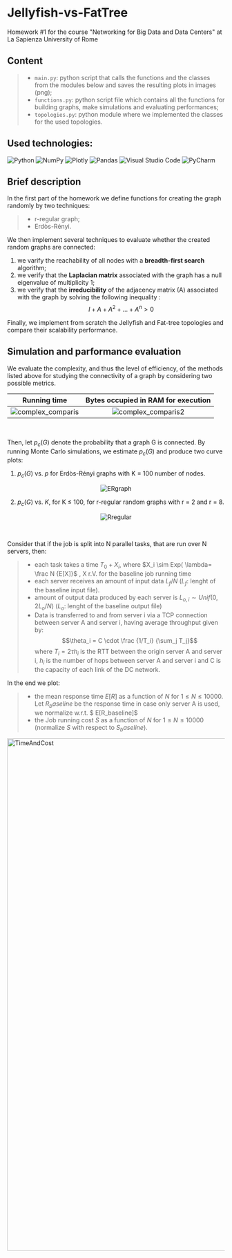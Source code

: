 # Jellyfish-vs-FatTree
Homework #1 for the course "Networking for Big Data and Data Centers" at La Sapienza University of Rome

## Content
>- `main.py`: python script that calls the functions and the classes from the modules below and saves the resulting plots in images (png);
>- `functions.py`: python script file which contains all the functions for building graphs, make simulations and evaluating performances;
>- `topologies.py`: python module where we implemented the classes for the used topologies.

## Used technologies:

![Python](https://img.shields.io/badge/python-3670A0?style=for-the-badge&logo=python&logoColor=ffdd54)
![NumPy](https://img.shields.io/badge/numpy-%23013243.svg?style=for-the-badge&logo=numpy&logoColor=white)
![Plotly](https://img.shields.io/badge/Plotly-%233F4F75.svg?style=for-the-badge&logo=plotly&logoColor=white)
![Pandas](https://img.shields.io/badge/pandas-%23150458.svg?style=for-the-badge&logo=pandas&logoColor=white)
![Visual Studio Code](https://img.shields.io/badge/Visual%20Studio%20Code-0078d7.svg?style=for-the-badge&logo=visual-studio-code&logoColor=white)
![PyCharm](https://img.shields.io/badge/pycharm-143?style=for-the-badge&logo=pycharm&logoColor=black&color=black&labelColor=green)

## Brief description
In the first part of the homework we define functions for creating the graph randomly by two techniques:
>- r-regular graph;
>- Erdòs-Rényi.

We then implement several techniques to evaluate whether the created random graphs are connected:
1. we varify the reachability of all nodes with a **breadth-first search** algorithm;
2. we verify that the **Laplacian matrix** associated with the graph has a null eigenvalue of multiplicity 1;
3. we verify that the **irreducibility** of the adjacency matrix (A) associated with the graph by solving the following inequality :
$$I + A+ A^2+ ... + A^n > 0$$

Finally, we implement from scratch the Jellyfish and Fat-tree topologies and compare their scalability performance.

## Simulation and parformance evaluation
We evaluate the complexity, and thus the level of efficiency, of the methods listed above for studying the connectivity of a graph by considering two possible metrics.

Running time             |  Bytes occupied in RAM for execution
:-------------------------:|:-------------------------:
![complex_comparis](https://user-images.githubusercontent.com/93355495/233846103-545c0c71-32fc-4e9f-8690-c9fd9c186d53.png) | ![complex_comparis2](https://user-images.githubusercontent.com/93355495/233846168-4f657c08-81a3-4d01-bbeb-f5c1206731cb.png)
<br />

Then, let $p_c(G)$ denote the probability that a graph G is connected. By running Monte Carlo simulations, we estimate $p_c(G)$ and produce two curve plots:

1. $p_c(G)$ vs. $p$ for Erdòs-Rényi graphs with K = 100 number of nodes.
<p align=center>
<img alt="ERgraph" src="https://user-images.githubusercontent.com/93355495/233846382-fd9ac907-f75f-46da-b338-7107a931b0fc.png">
</p>

2. $p_c(G)$ vs. $K$, for K ≤ 100, for r-regular random graphs with r = 2 and r = 8.
<p align=center>
<img alt="Rregular" src="https://user-images.githubusercontent.com/93355495/233846396-1f99dc80-00c5-46ae-8e40-4ada8d2c1e6e.png">
</p>

<br />

Consider that if the job is split into N parallel tasks, that are run over N servers, then:
>- each task takes a time $T_0 + X_i$, where $X_i \sim Exp( \lambda= \frac N {E[X]}$ , X r.V. for the baseline job running time
>- each server receives an amount of input data $L_f /N$ ($L_f$: lenght of the baseline input file).
>- amount of output data produced by each server is $L_{o,i} \sim Unif(0, 2L_o/N)$ ($L_o$: lenght of the baseline output file)
>- Data is transferred to and from server i via a TCP connection between server A and server i, having average throughput given by: 
$$\theta_i = C \cdot \frac {1/T_i} {\sum_j T_j}$$
where $T_i=2 \tau h_i$ is the RTT between the origin server A and server i, $h_i$ is the number of hops between server A and server i and C is the capacity of each link of the DC network.

In the end we plot:

>- the mean response time $E[R]$ as a function of $N$ for $1 \leq N \leq 10000$. Let $R_baseline$ be the response time in case only server A is used, we normalize w.r.t. $ E[R_baseline]$
>- the Job running cost $S$ as a function of $N$ for  $1 \leq N \leq 10000$ (normalize $S$ with respect to $S_baseline$).

<img width="1186" alt="TimeAndCost" src="https://user-images.githubusercontent.com/93355495/233846444-74aa318d-5e5e-47f4-b430-391366fcb6b2.png">
